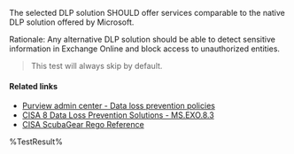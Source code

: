 The selected DLP solution SHOULD offer services comparable to the native DLP solution offered by Microsoft.

Rationale: Any alternative DLP solution should be able to detect sensitive information in Exchange Online and block access to unauthorized entities.

> This test will always skip by default.

#### Related links

* [Purview admin center - Data loss prevention policies](https://purview.microsoft.com/datalossprevention/policies)
* [CISA 8 Data Loss Prevention Solutions - MS.EXO.8.3](https://github.com/cisagov/ScubaGear/blob/main/PowerShell/ScubaGear/baselines/exo.md#msexo83v1)
* [CISA ScubaGear Rego Reference](https://github.com/cisagov/ScubaGear/blob/main/PowerShell/ScubaGear/Rego/EXOConfig.rego#L453)

<!--- Results --->
%TestResult%
